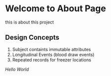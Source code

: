 # Welcome to About Page

this is about this project

## Design Concepts

1. Subject containts immutable attributes
2. Longitudinal Events (blood draw events)
3. Repeated records for freezer locations

_Hello World_